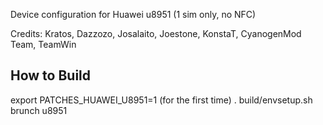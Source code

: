 Device configuration for Huawei u8951 (1 sim only, no NFC)

Credits: Kratos, Dazzozo, Josalaito, Joestone, KonstaT, CyanogenMod Team, TeamWin

How to Build
------------------------
export PATCHES_HUAWEI_U8951=1 (for the first time)
. build/envsetup.sh
brunch u8951
